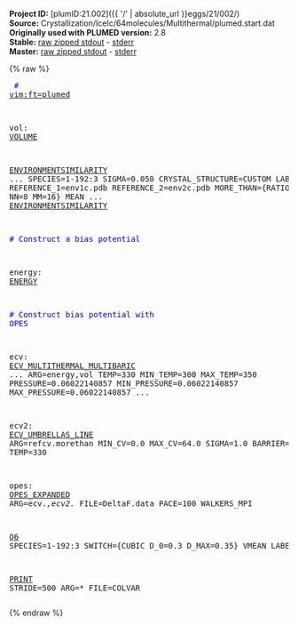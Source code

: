**Project ID:** [plumID:21.002]({{ '/' | absolute_url }}eggs/21/002/)  
**Source:** Crystallization/IceIc/64molecules/Multithermal/plumed.start.dat  
**Originally used with PLUMED version:** 2.8  
**Stable:** [raw zipped stdout](plumed.start.dat.plumed.stdout.txt.zip) - [stderr](plumed.start.dat.plumed.stderr)  
**Master:** [raw zipped stdout](plumed.start.dat.plumed_master.stdout.txt.zip) - [stderr](plumed.start.dat.plumed_master.stderr)  

{% raw %}<pre>
<span style="color:blue"># <a href="https://plumed.github.io/doc-master/user-doc/html/_vim_syntax.html">vim:ft=plumed</a></span>

vol: <a href="https://plumed.github.io/doc-master/user-doc/html/_v_o_l_u_m_e.html">VOLUME</a>

<a href="https://plumed.github.io/doc-master/user-doc/html/_e_n_v_i_r_o_n_m_e_n_t_s_i_m_i_l_a_r_i_t_y.html">ENVIRONMENTSIMILARITY</a> ...
 SPECIES=1-192:3
 SIGMA=0.050
 CRYSTAL_STRUCTURE=CUSTOM
 LABEL=refcv
 REFERENCE_1=env1c.pdb
 REFERENCE_2=env2c.pdb
 MORE_THAN={RATIONAL R_0=0.5 NN=8 MM=16}
 MEAN
... <a href="https://plumed.github.io/doc-master/user-doc/html/_e_n_v_i_r_o_n_m_e_n_t_s_i_m_i_l_a_r_i_t_y.html">ENVIRONMENTSIMILARITY</a>

<span style="color:blue"># Construct a bias potential</span>

energy: <a href="https://plumed.github.io/doc-master/user-doc/html/_e_n_e_r_g_y.html">ENERGY</a>

<span style="color:blue"># Construct bias potential with OPES</span>

ecv: <a href="https://plumed.github.io/doc-master/user-doc/html/_e_c_v__m_u_l_t_i_t_h_e_r_m_a_l__m_u_l_t_i_b_a_r_i_c.html">ECV_MULTITHERMAL_MULTIBARIC</a> ...
   ARG=energy,vol 
   TEMP=330 
   MIN_TEMP=300 
   MAX_TEMP=350 
   PRESSURE=0.06022140857
   MIN_PRESSURE=0.06022140857
   MAX_PRESSURE=0.06022140857
...

ecv2: <a href="https://plumed.github.io/doc-master/user-doc/html/_e_c_v__u_m_b_r_e_l_l_a_s__l_i_n_e.html">ECV_UMBRELLAS_LINE</a> ARG=refcv.morethan MIN_CV=0.0 MAX_CV=64.0 SIGMA=1.0 BARRIER=150 TEMP=330

opes: <a href="https://plumed.github.io/doc-master/user-doc/html/_o_p_e_s__e_x_p_a_n_d_e_d.html">OPES_EXPANDED</a> ARG=ecv.*,ecv2.* FILE=DeltaF.data PACE=100 WALKERS_MPI 

<a href="https://plumed.github.io/doc-master/user-doc/html/_q6.html">Q6</a> SPECIES=1-192:3 SWITCH={CUBIC D_0=0.3 D_MAX=0.35} VMEAN LABEL=q6

<a href="https://plumed.github.io/doc-master/user-doc/html/_p_r_i_n_t.html">PRINT</a> STRIDE=500  ARG=* FILE=COLVAR
</pre>{% endraw %}
